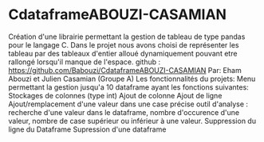 # CdataframeABOUZI-CASAMIAN
Création d'une librairie permettant la gestion de tableau de type pandas pour le langage C.
Dans le projet nous avons choisi de représenter les tableau par des tableaux d'entier alloué dynamiquement pouvant etre rallongé lorsqu'il manque de l'espace.
github : https://github.com/Babouzi/CdataframeABOUZI-CASAMIAN
Par: Eham Abouzi et Julien Casamian (Groupe A)
Les fonctionnalités du projets:
Menu permettant la gestion jusqu'a 10 dataframe ayant les fonctions suivantes:
Stockages de colonnes (type int)
Ajout de colonne
Ajout de ligne
Ajout/remplacement d'une valeur dans une case précise
outil d'analyse : recherche d'une valeur dans le dataframe, nombre d'occurence d'une valeur, nombre de case supérieur ou inférieur à une valeur.
Suppression du ligne du Dataframe
Supression d'une dataframe